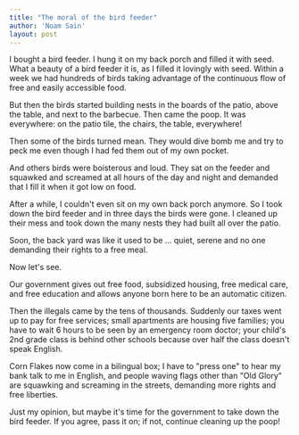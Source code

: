 ```yaml
---
title: "The moral of the bird feeder"
author: 'Noam Sain'
layout: post
---
```


I bought a bird feeder. I hung it on my back porch and filled it with seed. What a beauty of a bird feeder it is, as I filled it lovingly with seed. Within a week we had hundreds of birds taking advantage of the continuous flow of free and easily accessible food.

But then the birds started building nests in the boards of the patio, above the table, and next to the barbecue. Then came the poop. It was everywhere: on the patio tile, the chairs, the table, everywhere!

Then some of the birds turned mean. They would dive bomb me and try to peck me even though I had fed them out of my own pocket.

And others birds were boisterous and loud. They sat on the feeder and squawked and screamed at all hours of the day and night and demanded that I fill it when it got low on food.

After a while, I couldn't even sit on my own back porch anymore. So I took down the bird feeder and in three days the birds were gone. I cleaned up their mess and took down the many nests they had built all over the patio.

Soon, the back yard was like it used to be … quiet, serene and no one demanding their rights to a free meal.

Now let's see.

Our government gives out free food, subsidized housing, free medical care, and free education and allows anyone born here to be an automatic citizen.

Then the illegals came by the tens of thousands. Suddenly our taxes went up to pay for free services; small apartments are housing five families; you have to wait 6 hours to be seen by an emergency room doctor; your child's 2nd grade class is behind other schools because over half the class doesn't speak English.

Corn Flakes now come in a bilingual box; I have to "press one" to hear my bank talk to me in English, and people waving flags other than "Old Glory" are squawking and screaming in the streets, demanding more rights and free liberties.

Just my opinion, but maybe it's time for the government to take down the bird feeder. If you agree, pass it on; if not, continue cleaning up the poop!

